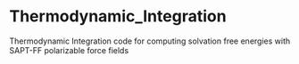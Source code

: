 # Thermodynamic_Integration
Thermodynamic Integration code for computing solvation free energies with SAPT-FF polarizable force fields

